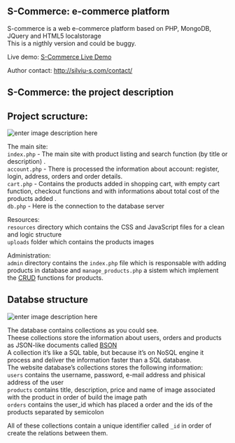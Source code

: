 <h2 id="s-commerce-e-commerce-platform">S-Commerce: e-commerce platform</h2>

<p>S-commerce is a web e-commerce platform based on PHP, MongoDB, JQuery and HTML5 localstorage <br>
This is a nigthly version and could be buggy.</p>

<p>Live demo: <a href="http://silviu-s.com/proiecte/mongo">S-Commerce Live Demo</a></p>
<p>Author contact: <a href="http://silviu-s.com/contact/">http://silviu-s.com/contact/</a></p>


<h2 id="s-commerce-the-project-description">S-Commerce: the project description</h2>



<h2 id="project-scructure">Project scructure:</h2>

<p><img src="http://i.imgur.com/VqNfzNm.png" alt="enter image description here" title=""></p>

<p>The main site: <br>
<code>index.php</code> - The main site with product listing and search function (by title or description) . <br>
<code>account.php</code> - There is processed the information about account: register, login, address, orders and order details. <br>
<code>cart.php</code> - Contains the products added in shopping cart, with empty cart function, checkout functions and with informations about total cost of the products added . <br>
<code>db.php</code> - Here is the connection to the database server</p>

<p>Resources: <br>
<code>resources</code> directory which contains the CSS and JavaScript files for a clean and logic structure  <br>
<code>uploads</code> folder which contains the products images</p>

<p>Administration: <br>
<code>admin</code> directory contains the <code>index.php</code> file which is responsable with adding products in database and <code>manage_products.php</code> a sistem which implement the <a href="https://en.wikipedia.org/wiki/Create,_read,_update_and_delete">CRUD</a> functions for products.</p>



<h2 id="databse-structure">Databse structure</h2>

<p><img src="http://i.imgur.com/tTtrkDK.png" alt="enter image description here" title=""></p>

<p>The database contains collections as you could see.  <br>
Theese collections store the information about users, orders and products as JSON-like documents called <a href="https://en.wikipedia.org/wiki/BSON">BSON</a> <br>
A collection it’s like a SQL table, but because it’s on NoSQL engine it process and deliver the information faster than a SQL database. <br>
The website database’s collections stores the following information:  <br>
<code>users</code>  contains the username, password, e-mail address and phisical address of the user  <br>
<code>products</code> contains title, description, price and name of image associated with the product in order of build the image path  <br>
<code>orders</code> contains the user_id which has placed a order and the ids of the products separated by semicolon</p>

<p>All of these collections contain a unique identifier called <code>_id</code> in order of create the relations between them.</p>
